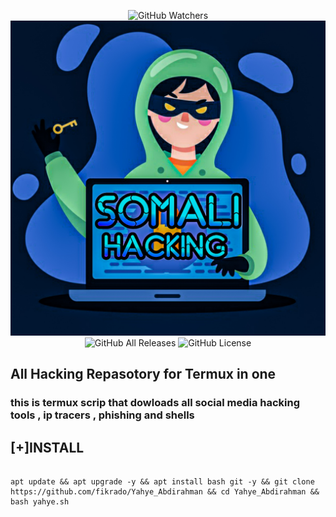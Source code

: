 <p align="center">
  <img src="https://img.shields.io/github/watchers/fikrado/Yahye_Abdirahman?label=Watchers&style=for-the-badge" alt="GitHub Watchers">
  <img hight="200px" src="/20210414_234847.jpg"
  <img src="https://img.shields.io/github/stars/fikrado/Yahye_Abdirahman?style=for-the-badge" alt="GitHub Stars">
  <img src="https://img.shields.io/github/downloads/fikrado/Yahye_Abdirahman/total?style=for-the-badge" alt="GitHub All Releases">
  <img src="https://img.shields.io/github/license/fikrado/Yahye_Abdirahman?style=for-the-badge" alt="GitHub License">
</p>

## All Hacking Repasotory for Termux in one 


### this is termux scrip that dowloads all social media hacking tools , ip tracers , phishing and shells

## [+]INSTALL

```

apt update && apt upgrade -y && apt install bash git -y && git clone https://github.com/fikrado/Yahye_Abdirahman && cd Yahye_Abdirahman && bash yahye.sh
```
